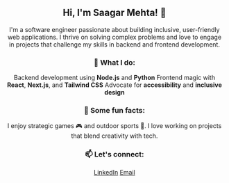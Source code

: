 <div align="center">

## Hi, I'm Saagar Mehta! 👋

I'm a software engineer passionate about building inclusive, user-friendly web applications. I thrive on solving complex problems and love to engage in projects that challenge my skills in backend and frontend development.
                                  
### 🌟 What I do:
Backend development using **Node.js** and **Python**
Frontend magic with **React**, **Next.js**, and **Tailwind CSS**
Advocate for **accessibility** and **inclusive design**

### 🚀 Some fun facts:
I enjoy strategic games 🎮 and outdoor sports 🏀.
I love working on projects that blend creativity with tech.
  
### 📫 Let's connect:
[LinkedIn](https://www.linkedin.com/in/saagar-mehta97/)
[Email](saagar.mehta97@gmail.com)

</div>
